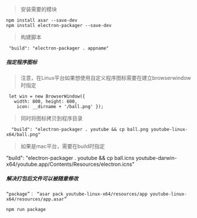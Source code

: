 > 安装需要的模块

    npm install asar --save-dev
    npm install electron-packager --save-dev

> 构建脚本

     "build": "electron-packager . appname"

##### 指定程序图标

> 注意，在Linux平台如果想使用自定义程序图标需要在建立browserwindow时指定

     let win = new BrowserWindow({
       width: 800, height: 600,
        icon: __dirname + '/ball.png' });

> 同时将图标拷贝到程序目录

      "build": "electron-packager . youtube && cp ball.png youtube-linux-x64/ball.png"


> 如果是mac平台，需要在build时指定

   "build": "electron-packager . youtube && cp ball.icns youtube-darwin-x64/youtube.app/Contents/Resources/electron.icns"

##### 解决打包后文件可以被随意修改

    “package”： “asar pack youtube-linux-x64/resources/app youtube-linux-x64/resources/app.asar”

    npm run package